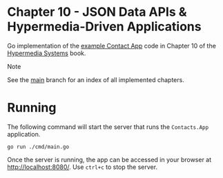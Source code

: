 # Chapter 10 - JSON Data APIs & Hypermedia-Driven Applications

Go implementation of the [example Contact App][0] code in Chapter 10 of the [Hypermedia Systems][1] book.

> [!NOTE]  
> See the [main][2] branch for an index of all implemented chapters.

# Running

The following command will start the server that runs the `Contacts.App` application.

```shell
go run ./cmd/main.go 
```

Once the server is running, the app can be accessed in your browser at [http://localhost:8080/](http://localhost:8080/). Use `ctrl+c` to stop the server.

[0]: https://github.com/bigskysoftware/contact-app "Contact App"
[1]: https://hypermedia.systems/ "Hypermedia Systems book"
[2]: https://github.com/mousedownco/htmx-contact-app "htmx-contact-app main"